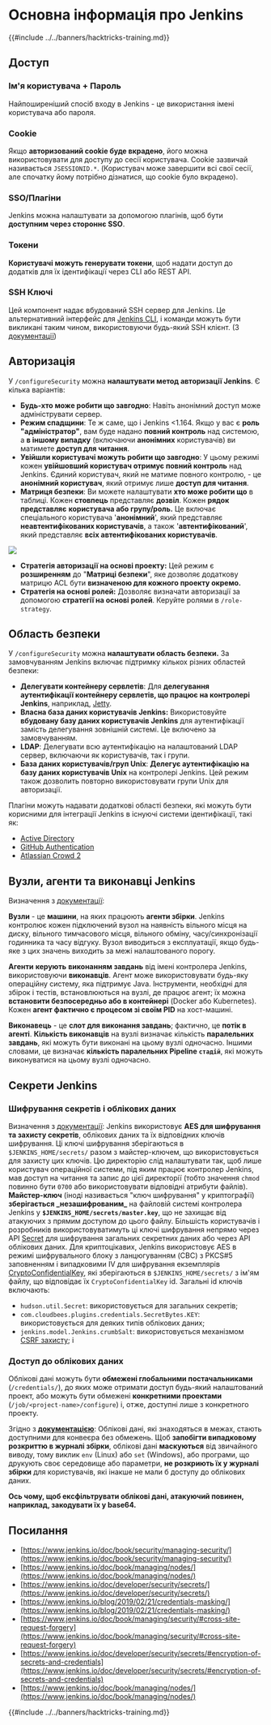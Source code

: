 # Основна інформація про Jenkins

{{#include ../../banners/hacktricks-training.md}}

## Доступ

### Ім'я користувача + Пароль

Найпоширеніший спосіб входу в Jenkins - це використання імені користувача або пароля.

### Cookie

Якщо **авторизований cookie буде вкрадено**, його можна використовувати для доступу до сесії користувача. Cookie зазвичай називається `JSESSIONID.*`. (Користувач може завершити всі свої сесії, але спочатку йому потрібно дізнатися, що cookie було вкрадено).

### SSO/Плагіни

Jenkins можна налаштувати за допомогою плагінів, щоб бути **доступним через стороннє SSO**.

### Токени

**Користувачі можуть генерувати токени**, щоб надати доступ до додатків для їх ідентифікації через CLI або REST API.

### SSH Ключі

Цей компонент надає вбудований SSH сервер для Jenkins. Це альтернативний інтерфейс для [Jenkins CLI](https://www.jenkins.io/doc/book/managing/cli/), і команди можуть бути викликані таким чином, використовуючи будь-який SSH клієнт. (З [документації](https://plugins.jenkins.io/sshd/))

## Авторизація

У `/configureSecurity` можна **налаштувати метод авторизації Jenkins**. Є кілька варіантів:

- **Будь-хто може робити що завгодно**: Навіть анонімний доступ може адмініструвати сервер.
- **Режим спадщини**: Те ж саме, що і Jenkins <1.164. Якщо у вас є **роль "адміністратор"**, вам буде надано **повний контроль** над системою, а **в іншому випадку** (включаючи **анонімних** користувачів) ви матимете **доступ для читання**.
- **Увійшли користувачі можуть робити що завгодно**: У цьому режимі кожен **увійшовший користувач отримує повний контроль** над Jenkins. Єдиний користувач, який не матиме повного контролю, - це **анонімний користувач**, який отримує лише **доступ для читання**.
- **Матриця безпеки**: Ви можете налаштувати **хто може робити що** в таблиці. Кожен **стовпець** представляє **дозвіл**. Кожен **рядок** **представляє** **користувача або групу/роль.** Це включає спеціального користувача '**анонімний**', який представляє **неавтентифікованих користувачів**, а також '**автентифікований**', який представляє **всіх автентифікованих користувачів**.

![](<../../images/image (149).png>)

- **Стратегія авторизації на основі проекту:** Цей режим є **розширенням** до "**Матриці безпеки**", яке дозволяє додаткову матрицю ACL бути **визначеною для кожного проекту окремо.**
- **Стратегія на основі ролей:** Дозволяє визначати авторизації за допомогою **стратегії на основі ролей**. Керуйте ролями в `/role-strategy`.

## **Область безпеки**

У `/configureSecurity` можна **налаштувати область безпеки.** За замовчуванням Jenkins включає підтримку кількох різних областей безпеки:

- **Делегувати контейнеру сервлетів**: Для **делегування аутентифікації контейнеру сервлетів, що працює на контролері Jenkins**, наприклад, [Jetty](https://www.eclipse.org/jetty/).
- **Власна база даних користувачів Jenkins:** Використовуйте **вбудовану базу даних користувачів Jenkins** для аутентифікації замість делегування зовнішній системі. Це включено за замовчуванням.
- **LDAP**: Делегувати всю аутентифікацію на налаштований LDAP сервер, включаючи як користувачів, так і групи.
- **База даних користувачів/груп Unix**: **Делегує аутентифікацію на базу даних користувачів Unix** на контролері Jenkins. Цей режим також дозволить повторно використовувати групи Unix для авторизації.

Плагіни можуть надавати додаткові області безпеки, які можуть бути корисними для інтеграції Jenkins в існуючі системи ідентифікації, такі як:

- [Active Directory](https://plugins.jenkins.io/active-directory)
- [GitHub Authentication](https://plugins.jenkins.io/github-oauth)
- [Atlassian Crowd 2](https://plugins.jenkins.io/crowd2)

## Вузли, агенти та виконавці Jenkins

Визначення з [документації](https://www.jenkins.io/doc/book/managing/nodes/):

**Вузли** - це **машини**, на яких працюють **агенти збірки**. Jenkins контролює кожен підключений вузол на наявність вільного місця на диску, вільного тимчасового місця, вільного обміну, часу/синхронізації годинника та часу відгуку. Вузол виводиться з експлуатації, якщо будь-яке з цих значень виходить за межі налаштованого порогу.

**Агенти** **керують** **виконанням завдань** від імені контролера Jenkins, використовуючи **виконавців**. Агент може використовувати будь-яку операційну систему, яка підтримує Java. Інструменти, необхідні для збірок і тестів, встановлюються на вузлі, де працює агент; їх можна **встановити безпосередньо або в контейнері** (Docker або Kubernetes). Кожен **агент фактично є процесом зі своїм PID** на хост-машині.

**Виконавець** - це **слот для виконання завдань**; фактично, це **потік в агенті**. **Кількість виконавців** на вузлі визначає кількість **паралельних завдань**, які можуть бути виконані на цьому вузлі одночасно. Іншими словами, це визначає **кількість паралельних Pipeline `стадій`**, які можуть виконуватися на цьому вузлі одночасно.

## Секрети Jenkins

### Шифрування секретів і облікових даних

Визначення з [документації](https://www.jenkins.io/doc/developer/security/secrets/#encryption-of-secrets-and-credentials): Jenkins використовує **AES для шифрування та захисту секретів**, облікових даних та їх відповідних ключів шифрування. Ці ключі шифрування зберігаються в `$JENKINS_HOME/secrets/` разом з майстер-ключем, що використовується для захисту цих ключів. Цю директорію слід налаштувати так, щоб лише користувач операційної системи, під яким працює контролер Jenkins, мав доступ на читання та запис до цієї директорії (тобто значення `chmod` повинно бути `0700` або використовувати відповідні атрибути файлів). **Майстер-ключ** (іноді називається "ключ шифрування" у криптографії) **зберігається \_незашифрованим\_** на файловій системі контролера Jenkins у **`$JENKINS_HOME/secrets/master.key`**, що не захищає від атакуючих з прямим доступом до цього файлу. Більшість користувачів і розробників використовуватимуть ці ключі шифрування непрямо через API [Secret](https://javadoc.jenkins.io/byShortName/Secret) для шифрування загальних секретних даних або через API облікових даних. Для криптоцікавих, Jenkins використовує AES в режимі шифрувального блоку з ланцюгуванням (CBC) з PKCS#5 заповненням і випадковими IV для шифрування екземплярів [CryptoConfidentialKey](https://javadoc.jenkins.io/byShortName/CryptoConfidentialKey), які зберігаються в `$JENKINS_HOME/secrets/` з ім'ям файлу, що відповідає їх `CryptoConfidentialKey` id. Загальні id ключів включають:

- `hudson.util.Secret`: використовується для загальних секретів;
- `com.cloudbees.plugins.credentials.SecretBytes.KEY`: використовується для деяких типів облікових даних;
- `jenkins.model.Jenkins.crumbSalt`: використовується механізмом [CSRF захисту](https://www.jenkins.io/doc/book/managing/security/#cross-site-request-forgery); і

### Доступ до облікових даних

Облікові дані можуть бути **обмежені глобальними постачальниками** (`/credentials/`), до яких може отримати доступ будь-який налаштований проект, або можуть бути обмежені **конкретними проектами** (`/job/<project-name>/configure`) і, отже, доступні лише з конкретного проекту.

Згідно з [**документацією**](https://www.jenkins.io/blog/2019/02/21/credentials-masking/): Облікові дані, які знаходяться в межах, стають доступними для конвеєра без обмежень. Щоб **запобігти випадковому розкриттю в журналі збірки**, облікові дані **маскуються** від звичайного виводу, тому виклик `env` (Linux) або `set` (Windows), або програми, що друкують своє середовище або параметри, **не розкриють їх у журналі збірки** для користувачів, які інакше не мали б доступу до облікових даних.

**Ось чому, щоб ексфільтрувати облікові дані, атакуючий повинен, наприклад, закодувати їх у base64.**

## Посилання

- [https://www.jenkins.io/doc/book/security/managing-security/](https://www.jenkins.io/doc/book/security/managing-security/)
- [https://www.jenkins.io/doc/book/managing/nodes/](https://www.jenkins.io/doc/book/managing/nodes/)
- [https://www.jenkins.io/doc/developer/security/secrets/](https://www.jenkins.io/doc/developer/security/secrets/)
- [https://www.jenkins.io/blog/2019/02/21/credentials-masking/](https://www.jenkins.io/blog/2019/02/21/credentials-masking/)
- [https://www.jenkins.io/doc/book/managing/security/#cross-site-request-forgery](https://www.jenkins.io/doc/book/managing/security/#cross-site-request-forgery)
- [https://www.jenkins.io/doc/developer/security/secrets/#encryption-of-secrets-and-credentials](https://www.jenkins.io/doc/developer/security/secrets/#encryption-of-secrets-and-credentials)
- [https://www.jenkins.io/doc/book/managing/nodes/](https://www.jenkins.io/doc/book/managing/nodes/)

{{#include ../../banners/hacktricks-training.md}}
